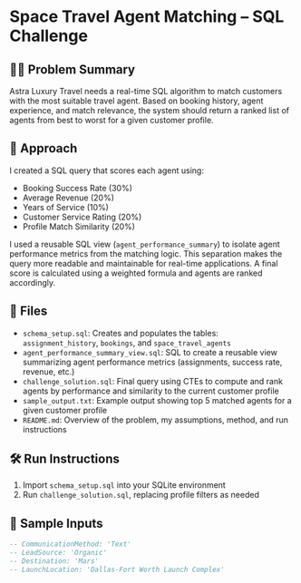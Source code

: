 # Space Travel Agent Matching – SQL Challenge

## 👩‍🚀 Problem Summary
Astra Luxury Travel needs a real-time SQL algorithm to match customers with the most suitable travel agent. Based on booking history, agent experience, and match relevance, the system should return a ranked list of agents from best to worst for a given customer profile.

## 🧠 Approach
I created a SQL query that scores each agent using:
- Booking Success Rate (30%)
- Average Revenue (20%)
- Years of Service (10%)
- Customer Service Rating (20%)
- Profile Match Similarity (20%)

I used a reusable SQL view (`agent_performance_summary`) to isolate agent performance metrics from the matching logic. This separation makes the query more readable and maintainable for real-time applications.
A final score is calculated using a weighted formula and agents are ranked accordingly.

## 📂 Files

- `schema_setup.sql`: Creates and populates the tables: `assignment_history`, `bookings`, and `space_travel_agents`
- `agent_performance_summary_view.sql`: SQL to create a reusable view summarizing agent performance metrics (assignments, success rate, revenue, etc.)
- `challenge_solution.sql`: Final query using CTEs to compute and rank agents by performance and similarity to the current customer profile
- `sample_output.txt`: Example output showing top 5 matched agents for a given customer profile
- `README.md`: Overview of the problem, my assumptions, method, and run instructions

## 🛠️ Run Instructions
1. Import `schema_setup.sql` into your SQLite environment
2. Run `challenge_solution.sql`, replacing profile filters as needed

## 🧪 Sample Inputs
```sql
-- CommunicationMethod: 'Text'
-- LeadSource: 'Organic'
-- Destination: 'Mars'
-- LaunchLocation: 'Dallas-Fort Worth Launch Complex'
